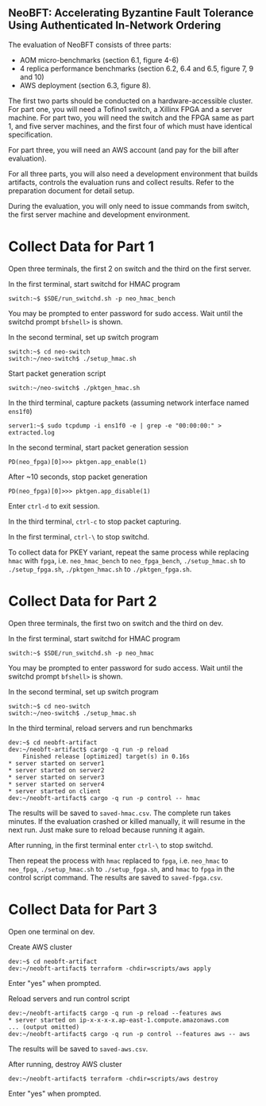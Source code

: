 ## NeoBFT: Accelerating Byzantine Fault Tolerance Using Authenticated In-Network Ordering

The evaluation of NeoBFT consists of three parts: 
* AOM micro-benchmarks (section 6.1, figure 4-6)
* 4 replica performance benchmarks (section 6.2, 6.4 and 6.5, figure 7, 9 and 10)
* AWS deployment (section 6.3, figure 8).

The first two parts should be conducted on a hardware-accessible cluster.
For part one, you will need a Tofino1 switch, a Xillinx FPGA and a server machine.
For part two, you will need the switch and the FPGA same as part 1, and five server machines, and the first four of which must have identical specification.

For part three, you will need an AWS account (and pay for the bill after evaluation).

For all three parts, you will also need a development environment that builds artifacts, controls the evaluation runs and collect results.
Refer to the preparation document for detail setup.

During the evaluation, you will only need to issue commands from switch, the first server machine and development environment.

# Collect Data for Part 1

Open three terminals, the first 2 on switch and the third on the first server.

In the first terminal, start switchd for HMAC program 

```
switch:~$ $SDE/run_switchd.sh -p neo_hmac_bench
```

You may be prompted to enter password for sudo access. 
Wait until the switchd prompt `bfshell>` is shown.

In the second terminal, set up switch program

```
switch:~$ cd neo-switch
switch:~/neo-switch$ ./setup_hmac.sh
```

Start packet generation script

```
switch:~/neo-switch$ ./pktgen_hmac.sh
```

In the third terminal, capture packets (assuming network interface named `ens1f0`)

```
server1:~$ sudo tcpdump -i ens1f0 -e | grep -e "00:00:00:" > extracted.log
```

In the second terminal, start packet generation session

```
PD(neo_fpga)[0]>>> pktgen.app_enable(1)
```

After ~10 seconds, stop packet generation

```
PD(neo_fpga)[0]>>> pktgen.app_disable(1)
```

Enter `ctrl-d` to exit session.

In the third terminal, `ctrl-c` to stop packet capturing.

In the first terminal, `ctrl-\` to stop switchd.

To collect data for PKEY variant, repeat the same process while replacing `hmac` with `fpga`, i.e. `neo_hmac_bench` to `neo_fpga_bench`, `./setup_hmac.sh` to `./setup_fpga.sh`, `./pktgen_hmac.sh` to `./pktgen_fpga.sh`.

# Collect Data for Part 2

Open three terminals, the first two on switch and the third on dev.

In the first terminal, start switchd for HMAC program

```
switch:~$ $SDE/run_switchd.sh -p neo_hmac
```

You may be prompted to enter password for sudo access. 
Wait until the switchd prompt `bfshell>` is shown.

In the second terminal, set up switch program

```
switch:~$ cd neo-switch
switch:~/neo-switch$ ./setup_hmac.sh
```

In the third terminal, reload servers and run benchmarks

```
dev:~$ cd neobft-artifact
dev:~/neobft-artifact$ cargo -q run -p reload
    Finished release [optimized] target(s) in 0.16s
* server started on server1
* server started on server2
* server started on server3
* server started on server4
* server started on client
dev:~/neobft-artifact$ cargo -q run -p control -- hmac
```

The results will be saved to `saved-hmac.csv`.
The complete run takes minutes.
If the evaluation crashed or killed manually, it will resume in the next run.
Just make sure to reload because running it again.

After running, in the first terminal enter `ctrl-\` to stop switchd.

Then repeat the process with `hmac` replaced to `fpga`, i.e. `neo_hmac` to `neo_fpga`, `./setup_hmac.sh` to `./setup_fpga.sh`, and `hmac` to `fpga` in the control script command.
The results are saved to `saved-fpga.csv`.

# Collect Data for Part 3

Open one terminal on dev.

Create AWS cluster

```
dev:~$ cd neobft-artifact
dev:~/neobft-artifact$ terraform -chdir=scripts/aws apply
```

Enter "yes" when prompted.

Reload servers and run control script

```
dev:~/neobft-artifact$ cargo -q run -p reload --features aws
* server started on ip-x-x-x-x.ap-east-1.compute.amazonaws.com
... (output omitted)
dev:~/neobft-artifact$ cargo -q run -p control --features aws -- aws
```

The results will be saved to `saved-aws.csv`.

After running, destroy AWS cluster

```
dev:~/neobft-artifact$ terraform -chdir=scripts/aws destroy
```

Enter "yes" when prompted.
